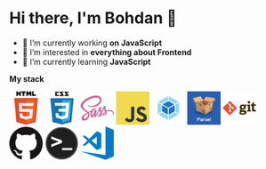<h1> Hi there, I'm Bohdan 👋 </h1>
<ul>
  <li> 🔭 I’m currently working <b> on JavaScript </b> </li>
  <li> 👀 I’m interested in  <b> everything about Frontend </b> </li>
  <li> 🌱 I’m currently learning  <b> JavaScript </b> </li>
</ul>

<b> My stack </b>

<div>
  <img src="html.png" width="60" height="60"> 
  <img src="css.png" width="60" height="60"> 
  <img src="sass.png" width="60" height="60"> 
  <img src="javascript.png" width="60" height="60">
  <img src="webpack.png" width="60" height="60">
  <img src="parcel.png" width="60" height="60">
  <img src="git.png" width="60" height="60">
  <img src="github.png" width="60" height="60">
  <img src="terminal.png" width="60" height="60">
  <img src="visual-studio-code.png" width="60" height="60">
</div>
